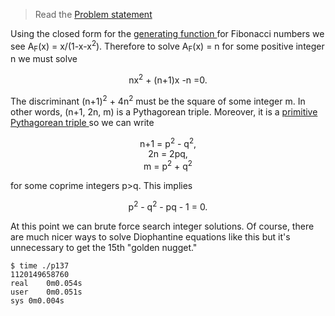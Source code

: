 > Read the [Problem statement](https://projecteuler.net/problem=137)

Using the closed form for the <a href = https://en.wikipedia.org/wiki/Fibonacci_number#Mathematics> generating function </a>for Fibonacci numbers we see A<sub>F</sub>(x) = x/(1-x-x<sup>2</sup>).
Therefore to solve A<sub>F</sub>(x) = n for some positive integer n we must solve 
<p align = center> nx<sup>2</sup> + (n+1)x -n =0. </p>
The discriminant (n+1)<sup>2</sup> + 4n<sup>2</sup> must be the square of some integer m. In other words, (n+1, 2n, m) is a Pythagorean triple. Moreover, it is a <a href = https://en.wikipedia.org/wiki/Pythagorean_triple#Generating_a_triple> primitive Pythagorean triple </a> so we can write
<p align=center> n+1 = p<sup>2</sup> - q<sup>2</sup>, <br>
2n = 2pq,<br>
m = p<sup>2</sup> + q<sup>2</sup> </p>
for some coprime integers p>q. This implies 
<p align = center> p<sup>2</sup> - q<sup>2</sup> - pq - 1 = 0. </p>
At this point we can brute force search integer solutions. Of course, there are much nicer ways to solve Diophantine equations like this but it's unnecessary to get the 15th "golden nugget."

    $ time ./p137
	1120149658760
	real	0m0.054s
	user	0m0.051s
	sys	0m0.004s
